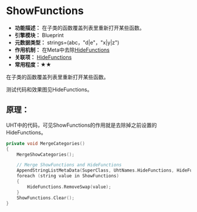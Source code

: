 # ShowFunctions

- **功能描述：**  在子类的函数覆盖列表里重新打开某些函数。
- **引擎模块：** Blueprint
- **元数据类型：** strings=(abc，"d|e"，"x|y|z")
- **作用机制：** 在Meta中去除[HideFunctions](#Meta_Blueprint_HideFunctions)
- **关联项：** [HideFunctions](#Specifier_UCLASS_Blueprint_HideFunctions)
- **常用程度：★★**

在子类的函数覆盖列表里重新打开某些函数。

测试代码和效果图见HideFunctions。

## 原理：

UHT中的代码，可见ShowFunctions的作用就是去除掉之前设置的HideFunctions。

```cpp
private void MergeCategories()
{
	MergeShowCategories();

	// Merge ShowFunctions and HideFunctions
	AppendStringListMetaData(SuperClass, UhtNames.HideFunctions, HideFunctions);
	foreach (string value in ShowFunctions)
	{
		HideFunctions.RemoveSwap(value);
	}
	ShowFunctions.Clear();
}
```
